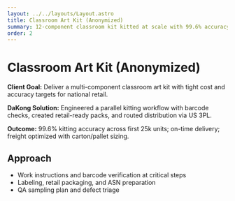 ```yaml
---
layout: ../../layouts/Layout.astro
title: Classroom Art Kit (Anonymized)
summary: 12-component classroom kit kitted at scale with 99.6% accuracy; retail-ready packs.
order: 2
---
```


# Classroom Art Kit (Anonymized)

**Client Goal:** Deliver a multi-component classroom art kit with tight cost and accuracy targets for national retail.

**DaKong Solution:** Engineered a parallel kitting workflow with barcode checks, created retail-ready packs, and routed distribution via US 3PL.

**Outcome:** 99.6% kitting accuracy across first 25k units; on-time delivery; freight optimized with carton/pallet sizing.

## Approach

- Work instructions and barcode verification at critical steps
- Labeling, retail packaging, and ASN preparation
- QA sampling plan and defect triage

